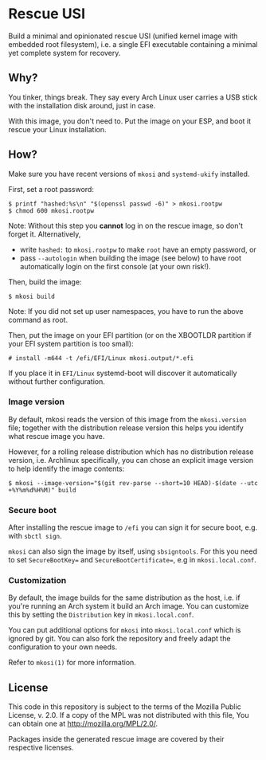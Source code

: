# Rescue USI

Build a minimal and opinionated rescue USI (unified kernel image with embedded root filesystem),
i.e. a single EFI executable containing a minimal yet complete system for recovery.

## Why?

You tinker, things break.  They say every Arch Linux user carries a USB stick with the installation disk around, just in case.

With this image, you don't need to.  Put the image on your ESP, and boot it rescue your Linux installation.

## How?

Make sure you have recent versions of `mkosi` and `systemd-ukify` installed.

First, set a root password:

```console
$ printf "hashed:%s\n" "$(openssl passwd -6)" > mkosi.rootpw
$ chmod 600 mkosi.rootpw
```

Note: Without this step you **cannot** log in on the rescue image, so don't forget it.
Alternatively,

- write `hashed:` to `mkosi.rootpw` to make `root` have an empty password, or
- pass `--autologin` when building the image (see below) to have root automatically login on the first console (at your own risk!).

Then, build the image:

```console
$ mkosi build
```

Note: If you did not set up user namespaces, you have to run the above command as root.

Then, put the image on your EFI partition (or on the XBOOTLDR partition if your EFI system partition is too small):

```console
# install -m644 -t /efi/EFI/Linux mkosi.output/*.efi
```

If you place it in `EFI/Linux` systemd-boot will discover it automatically without further configuration.

### Image version

By default, mkosi reads the version of this image from the `mkosi.version` file; together with the distribution release
version this helps you identify what rescue image you have.

However, for a rolling release distribution which has no distribution release version, i.e. Archlinux specifically,
you can chose an explicit image version to help identify the image contents:

```console
$ mkosi --image-version="$(git rev-parse --short=10 HEAD)-$(date --utc +%Y%m%d%H%M)" build
```

### Secure boot

After installing the rescue image to `/efi` you can sign it for secure boot, e.g. with `sbctl sign`.

`mkosi` can also sign the image by itself, using `sbsigntools`.
For this you need to set `SecureBootKey=` and `SecureBootCertificate=`, e.g in `mkosi.local.conf`.

### Customization

By default, the image builds for the same distribution as the host, i.e. if you're running an Arch system it build an Arch image.
You can customize this by setting the `Distribution` key in `mkosi.local.conf`.

You can put additional options for `mkosi` into `mkosi.local.conf` which is ignored by git.
You can also fork the repository and freely adapt the configuration to your own needs.

Refer to `mkosi(1)` for more information.

## License

This code in this repository is subject to the terms of the Mozilla Public
License, v. 2.0. If a copy of the MPL was not distributed with this
file, You can obtain one at http://mozilla.org/MPL/2.0/.

Packages inside the generated rescue image are covered by their respective licenses.
